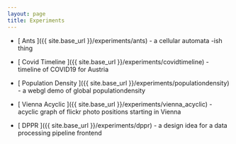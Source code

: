 ```yaml
---
layout: page
title: Experiments
---
```


  * [ Ants ]({{ site.base_url }}/experiments/ants) - a cellular automata -ish thing
    
  * [ Covid Timeline ]({{ site.base_url }}/experiments/covidtimeline) - timeline of COVID19 for Austria
    
  * [ Population Density ]({{ site.base_url }}/experiments/populationdensity) - a webgl demo of global populationdensity
    
  * [ Vienna Acyclic ]({{ site.base_url }}/experiments/vienna_acyclic) - acyclic graph of flickr photo positions starting in Vienna
    
  * [ DPPR ]({{ site.base_url }}/experiments/dppr) - a design idea for a data processing pipeline frontend
